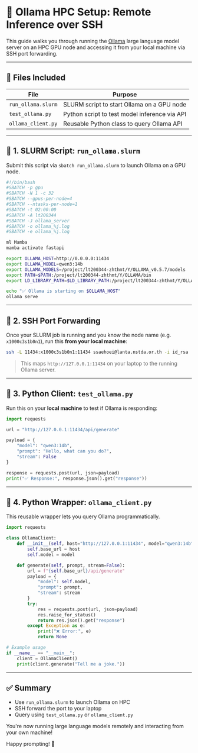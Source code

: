# 🧠 Ollama HPC Setup: Remote Inference over SSH

This guide walks you through running the [Ollama](https://ollama.com) large language model server on an HPC GPU node and accessing it from your local machine via SSH port forwarding.

---

## 📁 Files Included

| File               | Purpose                                       |
| ------------------ | --------------------------------------------- |
| `run_ollama.slurm` | SLURM script to start Ollama on a GPU node    |
| `test_ollama.py`   | Python script to test model inference via API |
| `ollama_client.py` | Reusable Python class to query Ollama API     |

---

## 🚀 1. SLURM Script: `run_ollama.slurm`

Submit this script via `sbatch run_ollama.slurm` to launch Ollama on a GPU node.

```bash
#!/bin/bash
#SBATCH -p gpu
#SBATCH -N 1 -c 32
#SBATCH --gpus-per-node=4
#SBATCH --ntasks-per-node=1
#SBATCH -t 02:00:00
#SBATCH -A lt200344
#SBATCH -J ollama_server
#SBATCH -o ollama_%j.log
#SBATCH -e ollama_%j.log

ml Mamba
mamba activate fastapi

export OLLAMA_HOST=http://0.0.0.0:11434
export OLLAMA_MODEL=qwen3:14b
export OLLAMA_MODELS=/project/lt200344-zhthmt/Y/OLLAMA_v0.5.7/models
export PATH=$PATH:/project/lt200344-zhthmt/Y/OLLAMA/bin
export LD_LIBRARY_PATH=$LD_LIBRARY_PATH:/project/lt200344-zhthmt/Y/OLLAMA/lib

echo "✅ Ollama is starting on $OLLAMA_HOST"
ollama serve
```

---

## 🔐 2. SSH Port Forwarding

Once your SLURM job is running and you know the node name (e.g. `x1000c3s1b0n1`), run this **from your local machine**:

```bash
ssh -L 11434:x1000c3s1b0n1:11434 ssaehoei@lanta.nstda.or.th -i id_rsa
```

> This maps `http://127.0.0.1:11434` on your laptop to the running Ollama server.

---

## 🐍 3. Python Client: `test_ollama.py`

Run this on your **local machine** to test if Ollama is responding:

```python
import requests

url = "http://127.0.0.1:11434/api/generate"

payload = {
    "model": "qwen3:14b",
    "prompt": "Hello, what can you do?",
    "stream": False
}

response = requests.post(url, json=payload)
print("✅ Response:", response.json().get("response"))
```

---

## 🔁 4. Python Wrapper: `ollama_client.py`

This reusable wrapper lets you query Ollama programmatically.

```python
import requests

class OllamaClient:
    def __init__(self, host="http://127.0.0.1:11434", model="qwen3:14b"):
        self.base_url = host
        self.model = model

    def generate(self, prompt, stream=False):
        url = f"{self.base_url}/api/generate"
        payload = {
            "model": self.model,
            "prompt": prompt,
            "stream": stream
        }
        try:
            res = requests.post(url, json=payload)
            res.raise_for_status()
            return res.json().get("response")
        except Exception as e:
            print("❌ Error:", e)
            return None

# Example usage
if __name__ == "__main__":
    client = OllamaClient()
    print(client.generate("Tell me a joke."))
```

---

## ✅ Summary

* Use `run_ollama.slurm` to launch Ollama on HPC
* SSH forward the port to your laptop
* Query using `test_ollama.py` or `ollama_client.py`

You're now running large language models remotely and interacting from your own machine!

Happy prompting! 🎉
